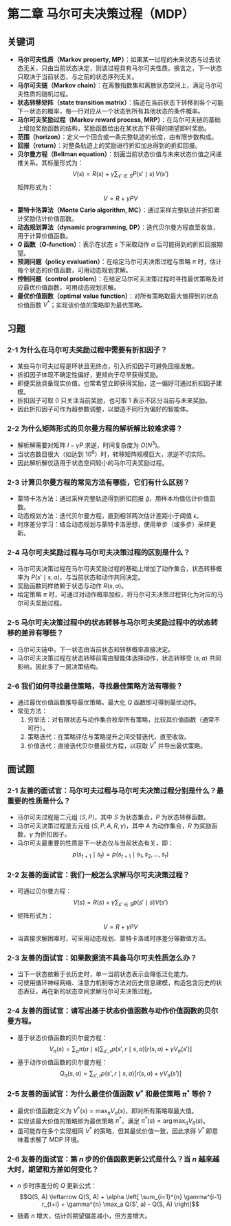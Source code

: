 # 第二章 马尔可夫决策过程（MDP）

## 关键词

- **马尔可夫性质（Markov property, MP）**：如果某一过程的未来状态与过去状态无关，只由当前状态决定，则该过程具有马尔可夫性质。换言之，下一状态只取决于当前状态，与之前的状态序列无关。
- **马尔可夫链（Markov chain）**：在离散指数集和离散状态空间上，满足马尔可夫性质的随机过程。
- **状态转移矩阵（state transition matrix）**：描述在当前状态下转移到各个可能下一状态的概率，每一行对应从一个状态到所有其他状态的条件概率。
- **马尔可夫奖励过程（Markov reward process, MRP）**：在马尔可夫链的基础上增加奖励函数的结构，奖励函数给出在某状态下获得的期望即时奖励。
- **范围（horizon）**：定义一个回合或一条完整轨迹的长度，由有限步数构成。
- **回报（return）**：对整条轨迹上的奖励进行折扣加总得到的折扣回报。
- **贝尔曼方程（Bellman equation）**：刻画当前状态价值与未来状态价值之间递推关系。其标量形式为：
  $$V(s) = R(s) + \gamma \sum_{s' \in S} P(s' \mid s)\, V(s')$$
  矩阵形式为：
  $$V = R + \gamma P V$$
- **蒙特卡洛算法（Monte Carlo algorithm, MC）**：通过采样完整轨迹并折扣累计奖励估计价值函数。
- **动态规划算法（dynamic programming, DP）**：迭代贝尔曼方程直至收敛，用于计算价值函数。
- **$Q$ 函数（$Q$-function）**：表示在状态 $s$ 下采取动作 $a$ 后可能得到的折扣回报期望。
- **预测问题（policy evaluation）**：在给定马尔可夫决策过程与策略 $\pi$ 时，估计每个状态的价值函数，可用动态规划求解。
- **控制问题（control problem）**：在给定马尔可夫决策过程时寻找最优策略及对应最优价值函数，可用动态规划求解。
- **最优价值函数（optimal value function）**：对所有策略取最大值得到的状态价值函数 $V^*$；实现该价值的策略即为最优策略。

## 习题

### 2-1 为什么在马尔可夫奖励过程中需要有折扣因子？

- 某些马尔可夫过程是环状且无终点，引入折扣因子可避免回报发散。
- 折扣因子体现不确定性偏好，更倾向于尽早获得奖励。
- 即便奖励具备现实价值，也常希望立即获得奖励，这一偏好可通过折扣因子建模。
- 折扣因子可取 $0$ 只关注当前奖励，也可取 $1$ 表示不区分当前与未来奖励。
- 因此折扣因子可作为超参数调整，以塑造不同行为偏好的智能体。

### 2-2 为什么矩阵形式的贝尔曼方程的解析解比较难求得？

- 解析解需要对矩阵 $I - \gamma P$ 求逆，时间复杂度为 $O(N^3)$。
- 当状态数目很大（如达到 $10^6$）时，转移矩阵规模巨大，求逆不切实际。
- 因此解析解仅适用于状态空间较小的马尔可夫奖励过程。

### 2-3 计算贝尔曼方程的常见方法有哪些，它们有什么区别？

- 蒙特卡洛方法：通过采样完整轨迹得到折扣回报 $\hat{g}$，用样本均值估计价值函数。
- 动态规划方法：迭代贝尔曼方程，直到相邻两次估计差距小于阈值 $\epsilon$。
- 时序差分学习：结合动态规划与蒙特卡洛思想，使用单步（或多步）采样更新。

### 2-4 马尔可夫奖励过程与马尔可夫决策过程的区别是什么？

- 马尔可夫决策过程在马尔可夫奖励过程的基础上增加了动作集合，状态转移概率为 $P(s' \mid s, a)$，与当前状态和动作共同决定。
- 奖励函数同样依赖于状态与动作 $R(s, a)$。
- 给定策略 $\pi$ 时，可通过对动作概率加权，将马尔可夫决策过程转化为对应的马尔可夫奖励过程。

### 2-5 马尔可夫决策过程中的状态转移与马尔可夫奖励过程中的状态转移的差异有哪些？

- 马尔可夫链中，下一状态由当前状态和转移概率直接决定。
- 马尔可夫决策过程在状态转移前需由智能体选择动作，状态转移受 $(s, a)$ 共同影响，因此多了一层决策结构。

### 2-6 我们如何寻找最佳策略，寻找最佳策略方法有哪些？

- 通过最优价值函数推导最优策略，最大化 $Q$ 函数即可得到最优动作。
- 常见方法：
  1. 穷举法：对有限状态与动作集合枚举所有策略，比较其价值函数（通常不可行）。
  2. 策略迭代：在策略评估与策略提升之间交替迭代，直至收敛。
  3. 价值迭代：直接迭代贝尔曼最优方程，以获取 $V^*$ 并导出最优策略。

## 面试题

### 2-1 友善的面试官：马尔可夫过程与马尔可夫决策过程分别是什么？最重要的性质是什么？

- 马尔可夫过程是二元组 $\langle S, P \rangle$，其中 $S$ 为状态集合，$P$ 为状态转移函数。
- 马尔可夫决策过程是五元组 $\langle S, P, A, R, \gamma \rangle$，其中 $A$ 为动作集合，$R$ 为奖励函数，$\gamma$ 为折扣因子。
- 马尔可夫最重要的性质是下一状态仅与当前状态有关，即：
  $$p(s_{t+1} \mid s_t) = p(s_{t+1} \mid s_1, s_2, \ldots, s_t)$$

### 2-2 友善的面试官：我们一般怎么求解马尔可夫决策过程？

- 可通过贝尔曼方程：
  $$V(s) = R(s) + \gamma \sum_{s' \in S} p(s' \mid s) V(s')$$
- 矩阵形式为：
  $$V = R + \gamma P V$$
- 当直接求解困难时，可采用动态规划、蒙特卡洛或时序差分等数值方法。

### 2-3 友善的面试官：如果数据流不具备马尔可夫性质怎么办？

- 当下一状态依赖于长历史时，单一当前状态表示会降低泛化能力。
- 可使用循环神经网络、注意力机制等方法对历史信息建模，构造包含历史的状态表征，再在新的状态空间求解马尔可夫决策过程。

### 2-4 友善的面试官：请写出基于状态价值函数与动作价值函数的贝尔曼方程。

- 基于状态价值函数的贝尔曼方程：
  $$V_\pi(s) = \sum_a \pi(a \mid s) \sum_{s', r} p(s', r \mid s, a) \left[ r(s, a) + \gamma V_\pi(s') \right]$$
- 基于动作价值函数的贝尔曼方程：
  $$Q_\pi(s, a) = \sum_{s', r} p(s', r \mid s, a) \left[ r(s, a) + \gamma V_\pi(s') \right]$$

### 2-5 友善的面试官：为什么最佳价值函数 $V^*$ 和最佳策略 $\pi^*$ 等价？

- 最优价值函数定义为 $V^*(s) = \max_\pi V_\pi(s)$，即对所有策略取最大值。
- 实现该最大价值的策略即为最优策略 $\pi^*$，满足 $\pi^*(s) = \arg\max_\pi V_\pi(s)$。
- 虽可能存在多个实现相同 $V^*$ 的策略，但其最优价值一致，因此求得 $V^*$ 即意味着求解了 MDP 环境。

### 2-6 友善的面试官：第 $n$ 步的价值函数更新公式是什么？当 $n$ 越来越大时，期望和方差如何变化？

- $n$ 步时序差分的 $Q$ 更新公式：
  $$Q(S, A) \leftarrow Q(S, A) + \alpha \left[ \sum_{i=1}^{n} \gamma^{i-1} r_{t+i} + \gamma^{n} \max_a Q(S', a) - Q(S, A) \right]$$
- 随着 $n$ 增大，估计的期望偏差减小，但方差增大。
